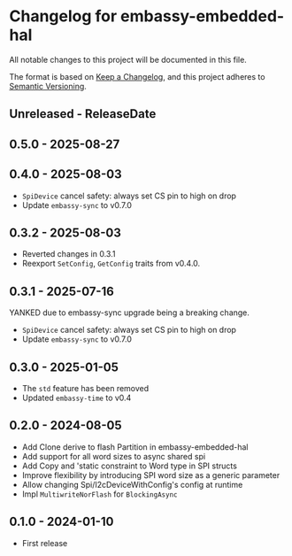 # Changelog for embassy-embedded-hal

All notable changes to this project will be documented in this file.

The format is based on [Keep a Changelog](https://keepachangelog.com/en/1.0.0/),
and this project adheres to [Semantic Versioning](https://semver.org/spec/v2.0.0.html).

<!-- next-header -->
## Unreleased - ReleaseDate

## 0.5.0 - 2025-08-27

## 0.4.0 - 2025-08-03

- `SpiDevice` cancel safety: always set CS pin to high on drop
- Update `embassy-sync` to v0.7.0

## 0.3.2 - 2025-08-03

- Reverted changes in 0.3.1
- Reexport `SetConfig`, `GetConfig` traits from v0.4.0.

## 0.3.1 - 2025-07-16

YANKED due to embassy-sync upgrade being a breaking change.

- `SpiDevice` cancel safety: always set CS pin to high on drop
- Update `embassy-sync` to v0.7.0

## 0.3.0 - 2025-01-05

- The `std` feature has been removed
- Updated `embassy-time` to v0.4

## 0.2.0 - 2024-08-05

- Add Clone derive to flash Partition in embassy-embedded-hal
- Add support for all word sizes to async shared spi
- Add Copy and 'static constraint to Word type in SPI structs
- Improve flexibility by introducing SPI word size as a generic parameter
- Allow changing Spi/I2cDeviceWithConfig's config at runtime
- Impl `MultiwriteNorFlash` for `BlockingAsync`

## 0.1.0 - 2024-01-10

- First release
